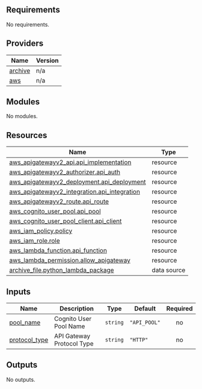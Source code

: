 <!-- BEGIN_TF_DOCS -->
## Requirements

No requirements.

## Providers

| Name | Version |
|------|---------|
| <a name="provider_archive"></a> [archive](#provider\_archive) | n/a |
| <a name="provider_aws"></a> [aws](#provider\_aws) | n/a |

## Modules

No modules.

## Resources

| Name | Type |
|------|------|
| [aws_apigatewayv2_api.api_implementation](https://registry.terraform.io/providers/hashicorp/aws/latest/docs/resources/apigatewayv2_api) | resource |
| [aws_apigatewayv2_authorizer.api_auth](https://registry.terraform.io/providers/hashicorp/aws/latest/docs/resources/apigatewayv2_authorizer) | resource |
| [aws_apigatewayv2_deployment.api_deployment](https://registry.terraform.io/providers/hashicorp/aws/latest/docs/resources/apigatewayv2_deployment) | resource |
| [aws_apigatewayv2_integration.api_integration](https://registry.terraform.io/providers/hashicorp/aws/latest/docs/resources/apigatewayv2_integration) | resource |
| [aws_apigatewayv2_route.api_route](https://registry.terraform.io/providers/hashicorp/aws/latest/docs/resources/apigatewayv2_route) | resource |
| [aws_cognito_user_pool.api_pool](https://registry.terraform.io/providers/hashicorp/aws/latest/docs/resources/cognito_user_pool) | resource |
| [aws_cognito_user_pool_client.api_client](https://registry.terraform.io/providers/hashicorp/aws/latest/docs/resources/cognito_user_pool_client) | resource |
| [aws_iam_policy.policy](https://registry.terraform.io/providers/hashicorp/aws/latest/docs/resources/iam_policy) | resource |
| [aws_iam_role.role](https://registry.terraform.io/providers/hashicorp/aws/latest/docs/resources/iam_role) | resource |
| [aws_lambda_function.api_function](https://registry.terraform.io/providers/hashicorp/aws/latest/docs/resources/lambda_function) | resource |
| [aws_lambda_permission.allow_apigateway](https://registry.terraform.io/providers/hashicorp/aws/latest/docs/resources/lambda_permission) | resource |
| [archive_file.python_lambda_package](https://registry.terraform.io/providers/hashicorp/archive/latest/docs/data-sources/file) | data source |

## Inputs

| Name | Description | Type | Default | Required |
|------|-------------|------|---------|:--------:|
| <a name="input_pool_name"></a> [pool\_name](#input\_pool\_name) | Cognito User Pool Name | `string` | `"API_POOL"` | no |
| <a name="input_protocol_type"></a> [protocol\_type](#input\_protocol\_type) | API Gateway Protocol Type | `string` | `"HTTP"` | no |

## Outputs

No outputs.
<!-- END_TF_DOCS -->